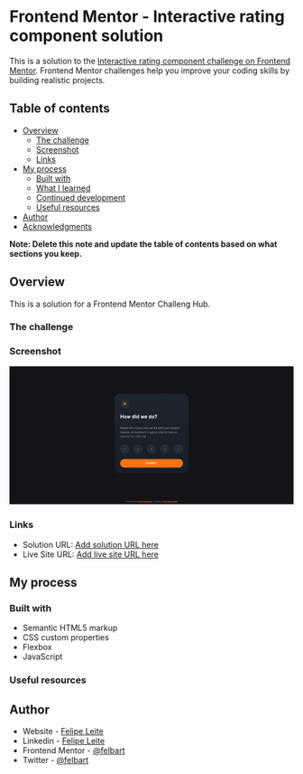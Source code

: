 # Frontend Mentor - Interactive rating component solution

This is a solution to the [Interactive rating component challenge on Frontend Mentor](https://www.frontendmentor.io/challenges/interactive-rating-component-koxpeBUmI). Frontend Mentor challenges help you improve your coding skills by building realistic projects.

## Table of contents

- [Overview](#overview)
  - [The challenge](#the-challenge)
  - [Screenshot](#screenshot)
  - [Links](#links)
- [My process](#my-process)
  - [Built with](#built-with)
  - [What I learned](#what-i-learned)
  - [Continued development](#continued-development)
  - [Useful resources](#useful-resources)
- [Author](#author)
- [Acknowledgments](#acknowledgments)

**Note: Delete this note and update the table of contents based on what sections you keep.**

## Overview

This is a solution for a Frontend Mentor Challeng Hub.

### The challenge

### Screenshot

![](./images/screenshot.jpg)

### Links

- Solution URL: [Add solution URL here](https://github.com/felbart/fm-int-rating-component.git)
- Live Site URL: [Add live site URL here](https://fm-interactive-rating-003.netlify.app/)

## My process

### Built with

- Semantic HTML5 markup
- CSS custom properties
- Flexbox
- JavaScript

### Useful resources

## Author

- Website - [Felipe Leite](https://www.felipeleite.me)
- Linkedin - [Felipe Leite](https://linkedin.com/in/felbart)
- Frontend Mentor - [@felbart](https://www.frontendmentor.io/profile/felbart)
- Twitter - [@felbart](https://www.twitter.com/felbart)
